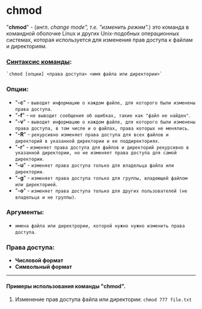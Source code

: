 # chmod
"**chmod**" - (англ. *change mode", т.е. "изменить режим".*) это команда в командной оболочке Linux и других Unix-подобных операционных системах, которая используется для изменения прав доступа к файлам и директориям.

### [Синтаксис команды](../glossary.md#cинтаксис-консольных-команд):
    `chmod [опции] <права доступа> <имя файла или директории>`
    
### Опции:
* "**-c**" - `выводит информацию о каждом файле, для которого были изменены права доступа`.
* "**-f**" - `не выводит сообщения об ошибках, такие как "файл не найден"`.
* "**-v**" - `выводит информацию о каждом файле, для которого были изменены права доступа, в том числе и о файлах, права которых не менялись`.
* "**-R**" - `рекурсивно изменяет права доступа для всех файлов и директорий в указанной директории и ее поддиректориях`.
* "**-r**" - `изменяет права доступа для файлов и директорий рекурсивно в указанной директории, но не изменяет права доступа для самой директории`.
* "**-u**" - `изменяет права доступа только для владельца файла или директории`.
* "**-g**" - `изменяет права доступа только для группы, владеющей файлом или директорией`.
* "**-o**" - `изменяет права доступа только для других пользователей (не владельца и не группы)`.

### Аргументы:
* `имена файла или директрории, которой нужно нужно изменить права доступа`.

### Права доступа:

 * **Числовой формат**
 * **Символьный формат**

***

#### Примеры использования команды "chmod". 
1. Изменение прав доступа файла или директории:
    `chmod 777 file.txt`